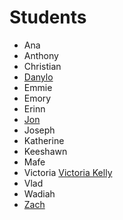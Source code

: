 # Students

- Ana
- Anthony
- Christian
- [Danylo](https://danylokorotin.github.io/scripting_for_the_web/)
- Emmie
- Emory
- Erinn
- [Jon](https://github.com/jonsterncharles/scriptingfortheweb.git)
- Joseph
- Katherine
- Keeshawn
- Mafe
- Victoria [Victoria Kelly](https://github.com/vkellyy/classAssignments)
- Vlad
- Wadiah
- [Zach](https://github.com/ZachGemo/ScriptingForTheWeb.git)
